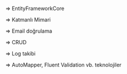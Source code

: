 ⇒ EntityFrameworkCore

⇒ Katmanlı Mimari

⇒ Email doğrulama

⇒ CRUD

⇒ Log takibi

⇒ AutoMapper, Fluent Validation vb. teknolojiler
